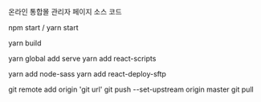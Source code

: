 온라인 통합몰 관리자 페이지 소스 코드

<!-- 프로젝트 실행 -->
npm start / yarn start

<!-- 프로젝트 배포 -->
yarn build

yarn global add serve
yarn add react-scripts

<!-- sftp 추가 -->
yarn add node-sass
yarn add react-deploy-sftp

<!-- git push and pull -->
git remote add origin 'git url'
git push --set-upstream origin master
git pull
